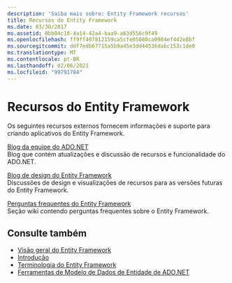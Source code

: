 ```yaml
---
description: 'Saiba mais sobre: Entity Framework recursos'
title: Recursos do Entity Framework
ms.date: 03/30/2017
ms.assetid: 0bb04c18-4a14-42a4-baa9-a63d556c9f49
ms.openlocfilehash: ff9ff407812159ca5cfe05080ca0984ef442e8bf
ms.sourcegitcommit: ddf7edb67715a5b9a45e3dd44536dabc153c1de0
ms.translationtype: MT
ms.contentlocale: pt-BR
ms.lasthandoff: 02/06/2021
ms.locfileid: "99791784"
---
```

# <a name="entity-framework-resources"></a>Recursos do Entity Framework

Os seguintes recursos externos fornecem informações e suporte para criando aplicativos do Entity Framework.  
  
 [Blog da equipe do ADO.NET](/archive/blogs/adonet/)  
 Blog que contém atualizações e discussão de recursos e funcionalidade do ADO.NET.  
  
 [Blog de design do Entity Framework](/archive/blogs/efdesign)  
 Discussões de design e visualizações de recursos para as versões futuras do Entity Framework.  
  
 [Perguntas frequentes do Entity Framework](https://social.technet.microsoft.com/wiki/contents/articles/3737.entity-framework-faq.aspx)  
 Seção wiki contendo perguntas frequentes sobre o Entity Framework.  
  
## <a name="see-also"></a>Consulte também

- [Visão geral do Entity Framework](overview.md)
- [Introdução](getting-started.md)
- [Terminologia do Entity Framework](terminology.md)
- [Ferramentas de Modelo de Dados de Entidade de ADO.NET](/previous-versions/dotnet/netframework-4.0/bb399249(v=vs.100))
